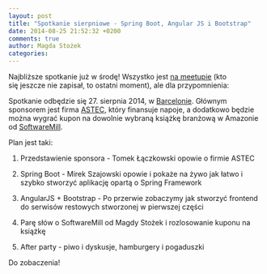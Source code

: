 ```yaml
---
layout: post
title: "Spotkanie sierpniowe - Spring Boot, Angular JS i Bootstrap"
date: 2014-08-25 21:52:32 +0200
comments: true
author: Magda Stożek
categories: 
---
```

Najbliższe spotkanie już w środę! Wszystko jest <a href="http://www.meetup.com/Zielona-Gora-JUG/events/198778072/" target="_blank">na meetupie</a> (kto się jeszcze nie zapisał, to ostatni moment), ale dla przypomnienia:

Spotkanie odbędzie się 27. sierpnia 2014, w <a href="http://www.pubbarcelona.pl/" target="_blank">Barcelonie</a>. Głównym sponsorem jest firma <a href="http://www.astec.net/pl/" target="_blank">ASTEC</a>, który finansuje napoje, a dodatkowo będzie można wygrać kupon na dowolnie wybraną książkę branżową w Amazonie od <a href="http://softwaremill.com/" target="_blank">SoftwareMill</a>.

<!-- more -->

Plan jest taki:

1. Przedstawienie sponsora - Tomek Łączkowski opowie o firmie ASTEC

2. Spring Boot - Mirek Szajowski opowie i pokaże na żywo jak łatwo i szybko stworzyć aplikację opartą o Spring Framework

3. AngularJS + Bootstrap - Po przerwie zobaczymy jak stworzyć frontend do serwisów restowych stworzonej w pierwszej części

4. Parę słów o SoftwareMill od Magdy Stożek i rozlosowanie kuponu na książkę

5. After party - piwo i dyskusje, hamburgery i pogaduszki

Do zobaczenia!
